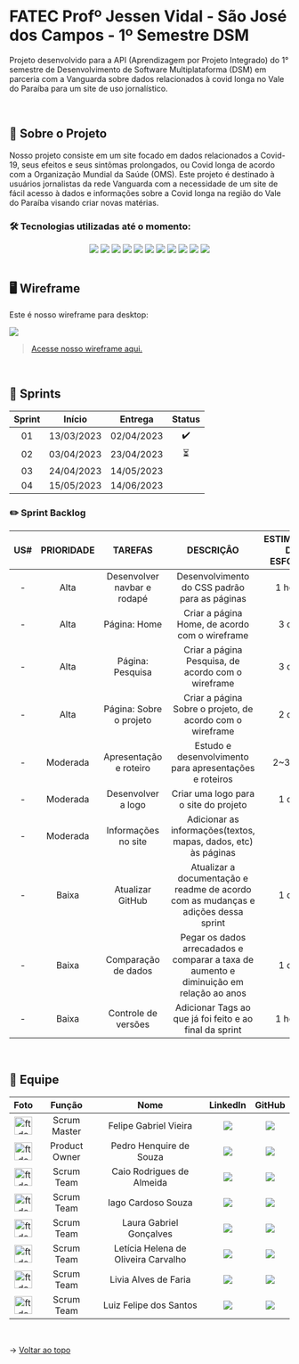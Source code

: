 # FATEC Profº Jessen Vidal - São José dos Campos - 1º Semestre DSM
Projeto desenvolvido para a API (Aprendizagem por Projeto Integrado) do 1° semestre de Desenvolvimento de Software Multiplataforma (DSM) em parceria com a Vanguarda sobre dados relacionados à covid longa no Vale do Paraíba para um site de uso jornalístico.

<br>

## 📑 Sobre o Projeto

Nosso projeto consiste em um site focado em dados relacionados a Covid-19, seus efeitos e seus sintômas prolongados, ou Covid longa de acordo com a Organização Mundial da Saúde (OMS). Este projeto é destinado à usuários jornalistas da rede Vanguarda com a necessidade de um site de fácil acesso à dados e informações sobre a Covid longa na região do Vale do Paraíba visando criar novas matérias.

### 🛠️ Tecnologias utilizadas até o momento:

<div align="center">
    <img src="https://img.shields.io/badge/Discord-7289DA?style=for-the-badge&logo=discord&logoColor=white&color=F46A67">
    <img src="https://img.shields.io/badge/Slack-4A154B?style=for-the-badge&logo=slack&logoColor=white&color=F46A67"/>
    <img src="https://img.shields.io/badge/Figma-F24E1E?style=for-the-badge&logo=figma&logoColor=white&color=F46A67"/>
    <img src="https://img.shields.io/badge/GitHub-100000?style=for-the-badge&logo=github&logoColor=white&color=F46A67"/>
    <img src="https://img.shields.io/badge/Microsoft_Excel-217346?style=for-the-badge&logo=microsoft-excel&logoColor=white&color=F46A67"/>
    <img src="https://img.shields.io/badge/Microsoft_Teams-6264A7?style=for-the-badge&logo=microsoft-teams&logoColor=white&color=F46A67"/>
    <img src="https://img.shields.io/badge/Microsoft_Word-2B579A?style=for-the-badge&logo=microsoft-word&logoColor=white&color=F46A67"/>
    <img src="https://img.shields.io/badge/HTML-239120?style=for-the-badge&logo=html5&logoColor=white&color=F46A67"/>
    <img src="https://img.shields.io/badge/CSS-239120?&style=for-the-badge&logo=css3&logoColor=white&color=F46A67"/>
    <img src="https://img.shields.io/badge/Python-3776AB?style=for-the-badge&logo=python&logoColor=white&color=F46A67"/>
    <img src="https://img.shields.io/badge/Flask-000000?style=for-the-badge&logo=flask&logoColor=white&color=F46A67"/>
</div>

<br>

## 🖥️ Wireframe
Este é nosso wireframe para desktop:

<img src="docs/img/wireframe_desktop.gif">

> [Acesse nosso wireframe aqui.](https://www.figma.com/proto/0u2EL9sfpx35wkleBseaby/api?node-id=1-2&starting-point-node-id=1%3A2&scaling=scale-down-width)

<br>

## 🚩 Sprints

| Sprint |   Início   |  Entrega   | Status |
| :----: | :--------: | :--------: | :----: |
|   01   | 13/03/2023 | 02/04/2023 |   ✔️   |
|   02   | 03/04/2023 | 23/04/2023 |   ⏳️   |
|   03   | 24/04/2023 | 14/05/2023 |        |
|   04   | 15/05/2023 | 14/06/2023 |        |
<!-- 
### 👨‍💻 User Story

| Identificador |                                                                                                          User Story                                                                                                           |
| :-----------: | :---------------------------------------------------------------------------------------------------------------------------------------------------------------------------------------------------------------------------: |
|     US#01     | Eu enquanto usuário jornalista quero comparar ano a ano as consultas realizadas entre os anos de 2019-2022                                                                                                                    |
|     US#02     | Eu enquanto usuário jornalista quero comparar ano a ano os procedimentos realizados entre os anos de 2019-2022                                                                                                                |
|     US#03     | Eu enquanto usuário jornalista quero comparar ano a ano os tratamentos realizados entre os anos de 2019-2022                                                                                                                  |
|     US#04     | Eu enquanto usuário jornalista quero comparar ano a ano os medicamentos utilizados entre os anos de 2019-2022                                                                                                                 |
|     US#05     | Eu enquanto usuário jornalista, quero visualizar se houve uma variação em consultas, procedimentos, tratamentos ou medicamentos utilizados em pacientes com covid longa comparando os dados de 2019 com os posteriores à 2021 |
|     US#06     | Eu enquanto usuário jornalista, quero relacionar a variação dos dados acima com fatores ligados à Covid-19                                                                                                                    |
|     US#07     | Eu enquanto usuário jornalista, quero saber a quantia investida/gasta em procedimentos relacionados a Covid-19                                                                                                                |
|     US#08     | Eu enquanto usuário jornalista quero visualizar a participação do SUS no período 2019-2022                                                                                                                                    |
|     US#09     | Eu enquanto usuário cliente, desejo visualizara as informações sobre o processo, produto final e os autores envolvidos neste projeto                                                                                          |
|     US#10     | Eu enquanto cliente, desejo visualizar o product backlog do projeto                                                                                                                                                           |
|     US#11     | Eu enquanto usuário jornalista, quero uma interface navegável de fácil acesso   
-->
### ✏️ Sprint Backlog 

| US# | PRIORIDADE |           TAREFAS           |                                        DESCRIÇÂO                                        | ESTIMATIVA DE ESFORÇO |
| :-: | :--------: | :-------------------------: | :-------------------------------------------------------------------------------------: | :-------------------: |
|  -  |    Alta    | Desenvolver navbar e rodapé | Desenvolvimento do CSS padrão para as páginas                                           |        1 horas        |
|  -  |    Alta    | Página: Home                | Criar a página Home, de acordo com o wireframe                                          |        3 dias         |
|  -  |    Alta    | Página: Pesquisa            | Criar a página Pesquisa, de acordo com o wireframe                                      |        3 dias         |
|  -  |    Alta    | Página: Sobre o projeto     | Criar a página Sobre o projeto, de acordo com o wireframe                               |        2 dias         |
|  -  |  Moderada  | Apresentação e roteiro      | Estudo e desenvolvimento para apresentações e roteiros                                  |        2~3 dias       |
|  -  |  Moderada  | Desenvolver a logo          | Criar uma logo para o site do projeto                                                   |        1 dias         |
|  -  |  Moderada  | Informações no site         | Adicionar as informações(textos, mapas, dados, etc) às páginas                          |           -           |
|  -  |    Baixa   | Atualizar GitHub            | Atualizar a documentação e readme de acordo com as mudanças e adições dessa sprint      |        1 dias         |
|  -  |    Baixa   | Comparação de dados         | Pegar os dados arrecadados e comparar a taxa de aumento e diminuição em relação ao anos |        1 dias         |
|  -  |    Baixa   | Controle de versões         | Adicionar Tags ao que já foi feito e ao final da sprint                                 |        1 horas        |                                                                                                                                                                                                                                                                                                               |          14h          |
    

<br>

## 👥 Equipe

| Foto                                                                                                            | Função        | Nome                                | LinkedIn                                                                                                                                                                      | GitHub                                                                                                                                           |
| :-------------------------------------------------------------------------------------------------------------: | :-----------: | :---------------------------------: | :---------------------------------------------------------------------------------------------------------------------------------------------------------------------------: | :----------------------------------------------------------------------------------------------------------------------------------------------: |
| <img src="https://avatars.githubusercontent.com/u/126176991?v=4" alt="ft de perfil" height="32px" width="32px"> | Scrum Master  | Felipe Gabriel Vieira               | [<img src='https://img.shields.io/badge/LinkedIn-0077B5?style=for-the-badge&logo=linkedin&logoColor=white&color=1AB85C'/>](https://www.linkedin.com/in/velipefieira/)                      |  [<img src='https://img.shields.io/badge/GitHub-100000?style=for-the-badge&logo=github&logoColor=white&color=1AB85C'/>](https://github.com/FelipeVieira27)    |
| <img src="https://avatars.githubusercontent.com/u/125457676?v=4" alt="ft de perfil" height="32px" width="32px"> | Product Owner | Pedro Henquire de Souza             | [<img src='https://img.shields.io/badge/LinkedIn-0077B5?style=for-the-badge&logo=linkedin&logoColor=white&color=1AB85C'/>](https://www.linkedin.com/in/pedro-henrique-de-souza-128484214/) |  [<img src='https://img.shields.io/badge/GitHub-100000?style=for-the-badge&logo=github&logoColor=white&color=1AB85C'/>](https://github.com/Pedryn)            |
| <img src="https://avatars.githubusercontent.com/u/104635440?v=4" alt="ft de perfil" height="32px" width="32px"> | Scrum Team    | Caio Rodrigues de Almeida           | [<img src='https://img.shields.io/badge/LinkedIn-0077B5?style=for-the-badge&logo=linkedin&logoColor=white&color=1AB85C'/>](https://www.linkedin.com/in/caio-almeida-3693b5271/)            |  [<img src='https://img.shields.io/badge/GitHub-100000?style=for-the-badge&logo=github&logoColor=white&color=1AB85C'/>](https://github.com/Caio-Almeid4)      |
| <img src="https://avatars.githubusercontent.com/u/37639392?v=4" alt="ft de perfil" height="32px" width="32px">  | Scrum Team    | Iago Cardoso Souza                  | [<img src='https://img.shields.io/badge/LinkedIn-0077B5?style=for-the-badge&logo=linkedin&logoColor=white&color=1AB85C'/>](https://www.linkedin.com/in/iago-cardoso-315955194/)            |  [<img src='https://img.shields.io/badge/GitHub-100000?style=for-the-badge&logo=github&logoColor=white&color=1AB85C'/>](https://github.com/iagocpv)           | 
| <img src="https://avatars.githubusercontent.com/u/125418833?v=4" alt="ft de perfil" height="32px" width="32px"> | Scrum Team    | Laura Gabriel Gonçalves             | [<img src='https://img.shields.io/badge/LinkedIn-0077B5?style=for-the-badge&logo=linkedin&logoColor=white&color=1AB85C'/>](https://www.linkedin.com/in/eulauragabriel)                     |  [<img src='https://img.shields.io/badge/GitHub-100000?style=for-the-badge&logo=github&logoColor=white&color=1AB85C'/>](https://github.com/eulauragabriel)    |
| <img src="https://avatars.githubusercontent.com/u/110743347?v=4" alt="ft de perfil" height="32px" width="32px"> | Scrum Team    | Letícia Helena de Oliveira Carvalho | [<img src='https://img.shields.io/badge/LinkedIn-0077B5?style=for-the-badge&logo=linkedin&logoColor=white&color=1AB85C'/>](https://www.linkedin.com/in/letícia-helena-carvalho/)           |  [<img src='https://img.shields.io/badge/GitHub-100000?style=for-the-badge&logo=github&logoColor=white&color=1AB85C'/>](https://github.com/leticiacarvalho04) |
| <img src="https://avatars.githubusercontent.com/u/126177124?v=4" alt="ft de perfil" height="32px" width="32px"> | Scrum Team    | Livia Alves de Faria                | [<img src='https://img.shields.io/badge/LinkedIn-0077B5?style=for-the-badge&logo=linkedin&logoColor=white&color=1AB85C'/>](https://www.linkedin.com/in/livialvs)                           |  [<img src='https://img.shields.io/badge/GitHub-100000?style=for-the-badge&logo=github&logoColor=white&color=1AB85C'/>](https://github.com/livialvs)          |
| <img src="https://avatars.githubusercontent.com/u/84729056?v=4" alt="ft de perfil" height="32px" width="32px">  | Scrum Team    | Luiz Felipe dos Santos              | [<img src='https://img.shields.io/badge/LinkedIn-0077B5?style=for-the-badge&logo=linkedin&logoColor=white&color=1AB85C'/>](https://www.linkedin.com/in/lfelipesant)                        |  [<img src='https://img.shields.io/badge/GitHub-100000?style=for-the-badge&logo=github&logoColor=white&color=1AB85C'/>](https://github.com/felipe-sant)       |

<br>

→ [Voltar ao topo](#fatec-profº-jessen-vidal-sjc---1º-semestre-dsm)
